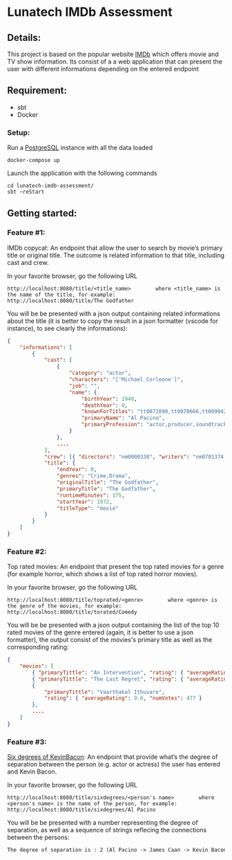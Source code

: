 # Lunatech IMDb Assessment 

## Details:
This project is based on the popular website [IMDb](https://www.imdb.com/)
which offers movie and TV show information. Its consist of a a web application 
that can present the user with different informations depending on the entered endpoint

## Requirement:
* sbt
* Docker

### Setup:
Run a [PostgreSQL](https://www.postgresql.org/) instance with all the data loaded
```
docker-compose up
```
Launch the application with the following commands
```
cd lunatech-imdb-assessment/
sbt ~reStart
```
## Getting started:

### Feature #1:

IMDb copycat: An endpoint that allow the user to search by
movie’s primary title or original title. The outcome is related
information to that title, including cast and crew.

In your favorite browser, go the following URL
```
http://localhost:8080/title/<title_name>        where <title_name> is the name of the title, for example:
http://localhost:8080/title/The Godfather
```
You will be be presented with a json output containing related informations about the title 
(it is better to copy the result in a json formatter (vscode for instance), to see clearly the informations):
```json
{
    "informations": [
        {
            "cast": [
                {
                    "category": "actor",
                    "characters": "['Michael Corleone']",
                    "job": "",
                    "name": {
                        "birthYear": 1940,
                        "deathYear": 0,
                        "knownForTitles": "tt0072890,tt0070666,tt0099422,tt0068646",
                        "primaryName": "Al Pacino",
                        "primaryProfession": "actor,producer,soundtrack"
                    }
                },
                ....
            ],
            "crew": [{ "directors": "nm0000338", "writers": "nm0701374,nm0000338" }],
            "title": {
                "endYear": 0,
                "genres": "Crime,Drama",
                "originalTitle": "The Godfather",
                "primaryTitle": "The Godfather",
                "runtimeMinutes": 175,
                "startYear": 1972,
                "titleType": "movie"
            }
        }
    ]
}
```

### Feature #2:

Top rated movies: An endpoint that present the top rated movies for a genre 
(for example horror, which shows a list of top rated horror movies).

In your favorite browser, go the following URL
```
http://localhost:8080/title/toprated/<genre>        where <genre> is the genre of the movies, for example:
http://localhost:8080/title/torated/Comedy
```
You will be be presented with a json output containing the list of the top 10 rated movies of the genre entered
(again, it is better to use a json formatter), the output consist of the movies's primary title as well as the 
corresponding rating:
```json
{
    "movies": [
        { "primaryTittle": "An Intervention", "rating": { "averageRating": 9.9, "numVotes": 18 } },
        { "primaryTittle": "The Last Regret", "rating": { "averageRating": 9.8, "numVotes": 871 } },
        {
            "primaryTittle": "Vaarthakal Ithuvare",
            "rating": { "averageRating": 9.6, "numVotes": 477 }
        }, 
        ....
    ]
}
```

### Feature #3:

[Six degrees of KevinBacon](https://en.wikipedia.org/wiki/Six_Degrees_of_Kevin_Bacon): 
An endpoint that provide what’s the degree of separation between the person
(e.g. actor or actress) the user has entered and Kevin Bacon. 

In your favorite browser, go the following URL
```
http://localhost:8080/title/sixdegrees/<person's name>        where <person's name> is the name of the person, for example:
http://localhost:8080/title/sixdegrees/Al Pacino
```
You will be be presented with a number representing the degree of separation, as well as a sequence of strings
reflecing the connections between the persons:
```txt
The degree of separation is : 2 (Al Pacino -> James Caan -> Kevin Bacon)
```